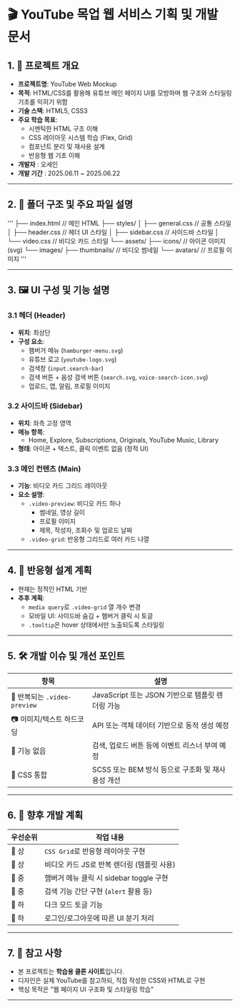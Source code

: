 # 🎬 YouTube 목업 웹 서비스 기획 및 개발 문서

## 1. 🎯 프로젝트 개요

- **프로젝트명**: YouTube Web Mockup
- **목적**: HTML/CSS를 활용해 유튜브 메인 페이지 UI를 모방하며 웹 구조와 스타일링 기초를 익히기 위함
- **기술 스택**: HTML5, CSS3
- **주요 학습 목표**:
  - 시멘틱한 HTML 구조 이해
  - CSS 레이아웃 시스템 학습 (Flex, Grid)
  - 컴포넌트 분리 및 재사용 설계
  - 반응형 웹 기초 이해
- **개발자** : 오세인 
- **개발 기간** : 2025.06.11 ~ 2025.06.22 

---

## 2. 🧱 폴더 구조 및 주요 파일 설명

'''
├── index.html // 메인 HTML
├── styles/
│ ├── general.css // 공통 스타일
│ ├── header.css // 헤더 UI 스타일
│ ├── sidebar.css // 사이드바 스타일
│ └── video.css // 비디오 카드 스타일
└── assets/
├── icons/ // 아이콘 이미지(svg)
└── images/
├── thumbnails/ // 비디오 썸네일
└── avatars/ // 프로필 이미지
'''

---

## 3. 🖼️ UI 구성 및 기능 설명

### 3.1 헤더 (Header)
- **위치**: 최상단
- **구성 요소**:
  - 햄버거 메뉴 (`hamburger-menu.svg`)
  - 유튜브 로고 (`youtube-logo.svg`)
  - 검색창 (`input.search-bar`)
  - 검색 버튼 + 음성 검색 버튼 (`search.svg`, `voice-search-icon.svg`)
  - 업로드, 앱, 알림, 프로필 이미지

### 3.2 사이드바 (Sidebar)
- **위치**: 좌측 고정 영역
- **메뉴 항목**:
  - Home, Explore, Subscriptions, Originals, YouTube Music, Library
- **형태**: 아이콘 + 텍스트, 클릭 이벤트 없음 (정적 UI)

### 3.3 메인 컨텐츠 (Main)
- **기능**: 비디오 카드 그리드 레이아웃
- **요소 설명**:
  - `.video-preview`: 비디오 카드 하나
    - 썸네일, 영상 길이
    - 프로필 이미지
    - 제목, 작성자, 조회수 및 업로드 날짜
  - `.video-grid`: 반응형 그리드로 여러 카드 나열

---

## 4. 📱 반응형 설계 계획
- 현재는 정적인 HTML 기반
- **추후 계획**:
  - `media query`로 `.video-grid` 열 개수 변경
  - 모바일 UI: 사이드바 숨김 + 햄버거 클릭 시 토글
  - `.tooltip`은 hover 상태에서만 노출되도록 스타일링

---

## 5. 🛠️ 개발 이슈 및 개선 포인트

| 항목 | 설명 |
|------|------|
| 🔁 반복되는 `.video-preview` | JavaScript 또는 JSON 기반으로 템플릿 렌더링 가능 |
| 📷 이미지/텍스트 하드코딩 | API 또는 객체 데이터 기반으로 동적 생성 예정 |
| 🧠 기능 없음 | 검색, 업로드 버튼 등에 이벤트 리스너 부여 예정 |
| 🎨 CSS 통합 | SCSS 또는 BEM 방식 등으로 구조화 및 재사용성 개선 |

---

## 6. 🔄 향후 개발 계획

| 우선순위 | 작업 내용 |
|----------|-----------|
| 🔹 상 | `CSS Grid`로 반응형 레이아웃 구현 |
| 🔹 상 | 비디오 카드 JS로 반복 렌더링 (템플릿 사용) |
| 🔸 중 | 햄버거 메뉴 클릭 시 sidebar toggle 구현 |
| 🔸 중 | 검색 기능 간단 구현 (`alert` 활용 등) |
| 🔸 하 | 다크 모드 토글 기능 |
| 🔸 하 | 로그인/로그아웃에 따른 UI 분기 처리 |

---

## 7. 📎 참고 사항
- 본 프로젝트는 **학습용 클론 사이트**입니다.
- 디자인은 실제 YouTube를 참고하되, 직접 작성한 CSS와 HTML로 구현
- 핵심 목적은 "웹 페이지 UI 구조화 및 스타일링 학습"

---
